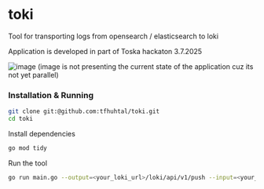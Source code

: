 # toki
Tool for transporting logs from opensearch / elasticsearch to loki

Application is developed in part of Toska hackaton 3.7.2025

![image](https://github.com/user-attachments/assets/994308fe-e381-4498-8782-8195179b428f)
(image is not presenting the current state of the application cuz its not yet parallel)

### Installation & Running

```bash
git clone git:@github.com:tfhuhtal/toki.git
cd toki
```
Install dependencies

```bash
go mod tidy
```
Run the tool

```bash
go run main.go --output=<your_loki_url>/loki/api/v1/push --input=<your_opensearch_url> --index=<your_opensearch_index>
```


